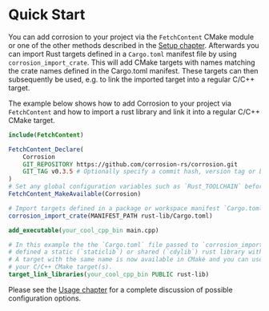 # Quick Start

You can add corrosion to your project via the `FetchContent` CMake module or one of the other methods
described in the [Setup chapter](setup_corrosion.md).
Afterwards you can import Rust targets defined in a `Cargo.toml` manifest file by using
`corrosion_import_crate`. This will add CMake targets with names matching the crate names defined
in the Cargo.toml manifest. These targets can then subsequently be used, e.g. to link the imported
target into a regular C/C++ target.

The example below shows how to add Corrosion to your project via `FetchContent`
and how to import a rust library and link it into a regular C/C++ CMake target.

```cmake
include(FetchContent)

FetchContent_Declare(
    Corrosion
    GIT_REPOSITORY https://github.com/corrosion-rs/corrosion.git
    GIT_TAG v0.3.5 # Optionally specify a commit hash, version tag or branch here
)
# Set any global configuration variables such as `Rust_TOOLCHAIN` before this line!
FetchContent_MakeAvailable(Corrosion)

# Import targets defined in a package or workspace manifest `Cargo.toml` file
corrosion_import_crate(MANIFEST_PATH rust-lib/Cargo.toml)

add_executable(your_cool_cpp_bin main.cpp)

# In this example the the `Cargo.toml` file passed to `corrosion_import_crate` is assumed to have
# defined a static (`staticlib`) or shared (`cdylib`) rust library with the name "rust-lib".
# A target with the same name is now available in CMake and you can use it to link the rust library into
# your C/C++ CMake target(s).
target_link_libraries(your_cool_cpp_bin PUBLIC rust-lib)
```

Please see the [Usage chapter](usage.md) for a complete discussion of possible configuration options.
